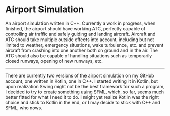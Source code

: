 # Airport Simulation

An airport simulation written in C++. Currently a work in progress, when finished, the airport should 
have working ATC, perfectly capable of controlling air traffic and safely guiding and landing aircraft. 
Aircraft and ATC should take multiple outside effects into account, including but not limited to weather, 
emergency situations, wake turbulence, etc. and prevent aircraft from crashing into one another both 
on ground and in the air. The ATC should also be capable of handling situations such as temporarily 
closed runways, opening of new runways, etc.

---

There are currently two versions of the airport simulation on my GitHub account, one written in Kotlin, one in C++.
I started writing it in Kotlin, but upon realization Swing might not be the best framework for such a program,
I decided to try to create something using SFML, which, so far, seems much better fitted for what I need it to do.
I might yet realize Kotlin was the right choice and stick to Kotlin in the end, or I may decide to stick with C++ and SFML,
who nows. 

